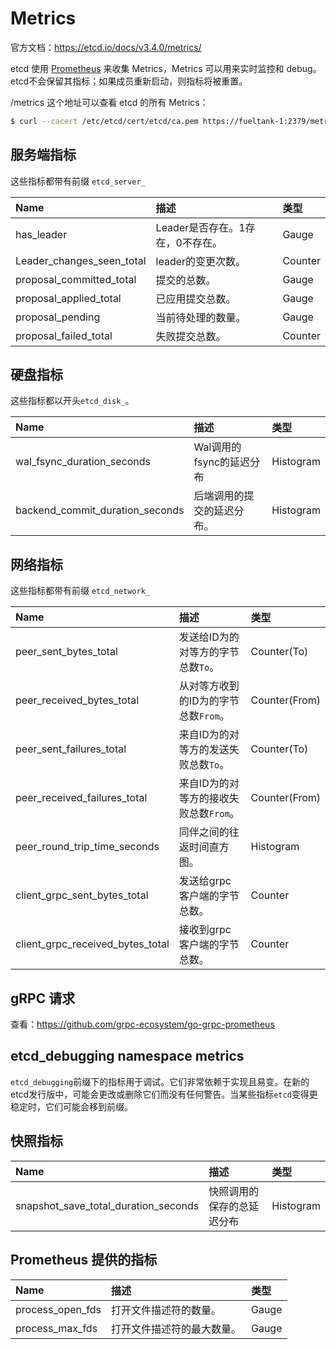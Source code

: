 # Metrics

官方文档：https://etcd.io/docs/v3.4.0/metrics/

etcd 使用 [Prometheus](https://prometheus.io/) 来收集 Metrics，Metrics 可以用来实时监控和 debug。etcd不会保留其指标；如果成员重新启动，则指标将被重置。

/metrics 这个地址可以查看 etcd 的所有 Metrics：

```bash
$ curl --cacert /etc/etcd/cert/etcd/ca.pem https://fueltank-1:2379/metrics
```



## 服务端指标

这些指标都带有前缀 `etcd_server_`

| Name                      | 描述                             | 类型    |
| :------------------------ | :------------------------------- | :------ |
| has_leader                | Leader是否存在。1存在，0不存在。 | Gauge   |
| Leader_changes_seen_total | leader的变更次数。               | Counter |
| proposal_committed_total  | 提交的总数。                     | Gauge   |
| proposal_applied_total    | 已应用提交总数。                 | Gauge   |
| proposal_pending          | 当前待处理的数量。               | Gauge   |
| proposal_failed_total     | 失败提交总数。                   | Counter |



## 硬盘指标

这些指标都以开头`etcd_disk_`。

| Name                            | 描述                       | 类型      |
| :------------------------------ | :------------------------- | :-------- |
| wal_fsync_duration_seconds      | Wal调用的fsync的延迟分布   | Histogram |
| backend_commit_duration_seconds | 后端调用的提交的延迟分布。 | Histogram |



## 网络指标

这些指标都带有前缀 `etcd_network_`

| Name                             | 描述                                   | 类型          |
| :------------------------------- | :------------------------------------- | :------------ |
| peer_sent_bytes_total            | 发送给ID为的对等方的字节总数`To`。     | Counter(To)   |
| peer_received_bytes_total        | 从对等方收到的ID为的字节总数`From`。   | Counter(From) |
| peer_sent_failures_total         | 来自ID为的对等方的发送失败总数`To`。   | Counter(To)   |
| peer_received_failures_total     | 来自ID为的对等方的接收失败总数`From`。 | Counter(From) |
| peer_round_trip_time_seconds     | 同伴之间的往返时间直方图。             | Histogram     |
| client_grpc_sent_bytes_total     | 发送给grpc客户端的字节总数。           | Counter       |
| client_grpc_received_bytes_total | 接收到grpc客户端的字节总数。           | Counter       |



## gRPC 请求

查看：https://github.com/grpc-ecosystem/go-grpc-prometheus



## etcd_debugging namespace metrics

`etcd_debugging`前缀下的指标用于调试。它们非常依赖于实现且易变。在新的etcd发行版中，可能会更改或删除它们而没有任何警告。当某些指标`etcd`变得更稳定时，它们可能会移到前缀。



## 快照指标

| Name                                 | 描述                       | 类型      |
| :----------------------------------- | :------------------------- | :-------- |
| snapshot_save_total_duration_seconds | 快照调用的保存的总延迟分布 | Histogram |



## Prometheus 提供的指标

| Name             | 描述                       | 类型  |
| :--------------- | :------------------------- | :---- |
| process_open_fds | 打开文件描述符的数量。     | Gauge |
| process_max_fds  | 打开文件描述符的最大数量。 | Gauge |